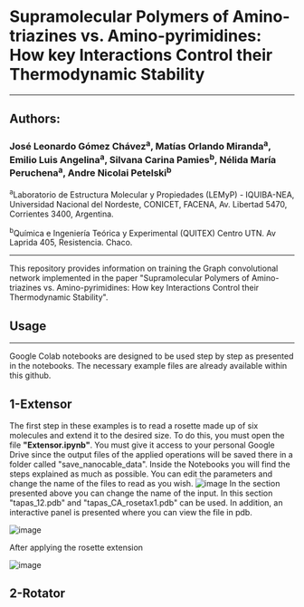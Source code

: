 # Supramolecular Polymers of Amino-triazines vs. Amino-pyrimidines: How key Interactions Control their Thermodynamic Stability 
-----------------------------------------------------------------------------------------------------------------------------------------

## Authors: 
### José Leonardo Gómez Chávez<sup>a</sup>, Matías Orlando Miranda<sup>a</sup>, Emilio Luis Angelina<sup>a</sup>, Silvana Carina Pamies<sup>b</sup>, Nélida María Peruchena<sup>a</sup>, Andre Nicolai Petelski<sup>b</sup>

<sup>a</sup>Laboratorio de Estructura Molecular y Propiedades (LEMyP) - IQUIBA-NEA, Universidad Nacional del Nordeste, CONICET, FACENA, Av. Libertad
5470, Corrientes 3400, Argentina.

<sup>b</sup>Química e Ingeniería Teórica y Experimental (QUITEX) Centro UTN. Av Laprida 405, Resistencia. Chaco.



------------------------------------------------------------------------------------------------------------------------------------------
This repository provides information on training the Graph convolutional network implemented in the paper "Supramolecular Polymers of Amino-triazines vs. Amino-pyrimidines: How key Interactions Control their Thermodynamic Stability".


##   Usage
------------------------------------------------------------------------------------------------------------------------------------------
Google Colab notebooks are designed to be used step by step as presented in the notebooks. The necessary example files are already available within this github.

##  1-Extensor
The first step in these examples is to read a rosette made up of six molecules and extend it to the desired size.
To do this, you must open the file **"Extensor.ipynb"**.
You must give it access to your personal Google Drive since the output files of the applied operations will be saved there in a folder called "save_nanocable_data".
Inside the Notebooks you will find the steps explained as much as possible. You can edit the parameters and change the name of the files to read as you wish.
![image](https://github.com/user-attachments/assets/56145103-d6b1-4867-a20a-a300f7748adb)
In the section presented above you can change the name of the input. In this section "tapas_12.pdb" and "tapas_CA_rosetax1.pdb" can be used.
In addition, an interactive panel is presented where you can view the file in pdb.

![image](https://github.com/user-attachments/assets/761da7ef-f080-4f91-8e8a-8bf4fb94effb)

After applying the rosette extension

![image](https://github.com/user-attachments/assets/69d2d432-a31d-40d1-9dcc-c2cc7b62f0c9)


##  2-Rotator


